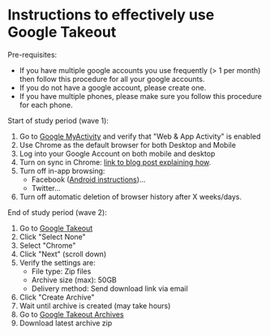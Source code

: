 # Instructions to effectively use Google Takeout

Pre-requisites:
- If you have multiple google accounts you use frequently (> 1 per month) then follow this procedure for all your google accounts.
- If you do not have a google account, please create one.
- If you have multiple phones, please make sure you follow this procedure for each phone.


Start of study period (wave 1):

1. Go to [Google MyActivity](https://myaccount.google.com/activitycontrols) and verify that "Web & App Activity" is enabled
2. Use Chrome as the default browser for both Desktop and Mobile
3. Log into your Google Account on both mobile and desktop
4. Turn on sync in Chrome: [link to blog post explaining how](https://www.techrepublic.com/article/how-to-manage-cross-device-syncing-in-chrome/).
5. Turn off in-app browsing:
   * Facebook ([Android instructions](https://www.technologyhint.com/disable-facebook-in-app-browser/))...
   * Twitter...
6. Turn off automatic deletion of browser history after X weeks/days.


End of study period (wave 2):

1. Go to [Google Takeout](https://takeout.google.com/)
2. Click "Select None"
3. Select "Chrome"
4. Click "Next" (scroll down)
5. Verify the settings are:
   * File type: Zip files
   * Archive size (max): 50GB
   * Delivery method: Send download link via email
6. Click "Create Archive"
7. Wait until archive is created (may take hours)
8. Go to [Google Takeout Archives](https://takeout.google.com/settings/takeout/downloads)
9. Download latest archive zip
